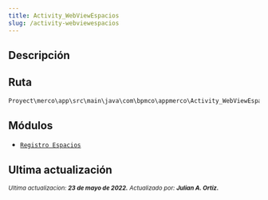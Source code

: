 ```yaml
---
title: Activity_WebViewEspacios
slug: /activity-webviewespacios
---
```

## Descripción

## Ruta

```js
Proyect\merco\app\src\main\java\com\bpmco\appmerco\Activity_WebViewEspacios.java
```

## Módulos

- [```Registro Espacios```](./../modules/modulo-5.md)


## Ultima actualización

<div class='ultima-actualizacion'> 
    <small> 
        <i> Ultima actualizacion: <b> 23 de mayo de 2022.</b> </i> 
    </small> 
    <small> 
        <i> Actualizado por: <b> Julian A. Ortiz.</b> </i> 
    </small>
</div>
